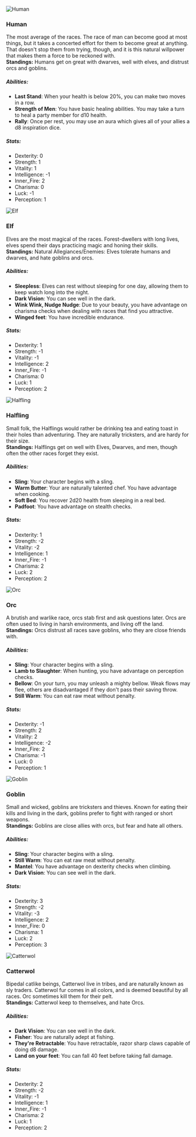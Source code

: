 ![Human](images/race/male/human.jpg?raw=true "Human") 
### Human  
The most average of the races. The race of man can become good at most things, but it takes a concerted effort for them to become great at anything. That doesn't stop them from trying, though, and it is this natural willpower that makes them a force to be reckoned with.  
**Standings:** Humans get on great with dwarves, well with elves, and distrust orcs and goblins.  
##### Abilities:   
  * **Last Stand**: When your health is below 20%, you can make two moves in a row.  
  * **Strength of Men**: You have basic healing abilities. You may take a turn to heal a party member for d10 health.  
  * **Rally**: Once per rest, you may use an aura which gives all of your allies a d8 inspiration dice.  

##### Stats:    
  * Dexterity: 0  
  * Strength: 1  
  * Vitality: 1  
  * Intelligence: -1  
  * Inner_Fire: 2  
  * Charisma: 0  
  * Luck: -1  
  * Perception: 1  

![Elf](images/race/male/elf.jpg?raw=true "Elf") 
### Elf  
Elves are the most magical of the races. Forest-dwellers with long lives, elves spend their days practicing magic and honing their skills.  
**Standings:** Natural Allegiances/Enemies: Elves tolerate humans and dwarves, and hate goblins and orcs.  
##### Abilities:   
  * **Sleepless**: Elves can rest without sleeping for one day, allowing them to keep watch long into the night.  
  * **Dark Vision**: You can see well in the dark.  
  * **Wink Wink, Nudge Nudge**: Due to your beauty, you have advantage on charisma checks when dealing with races that find you attractive.  
  * **Winged feet**: You have incredible endurance.  

##### Stats:    
  * Dexterity: 1  
  * Strength: -1  
  * Vitality: -1  
  * Intelligence: 2  
  * Inner_Fire: -1  
  * Charisma: 0  
  * Luck: 1  
  * Perception: 2  

![Halfling](images/race/male/halfling.jpg?raw=true "Halfling") 
### Halfling  
Small folk, the Halflings would rather be drinking tea and eating toast in their holes than adventuring. They are naturally tricksters, and are hardy for their size.  
**Standings:** Halflings get on well with Elves, Dwarves, and men, though often the other races forget they exist.  
##### Abilities:   
  * **Sling**: Your character begins with a sling.  
  * **Warm Butter**: Your are naturally talented chef. You have advantage when cooking.  
  * **Soft Bed**: You recover 2d20 health from sleeping in a real bed.  
  * **Padfoot**: You have advantage on stealth checks.  

##### Stats:    
  * Dexterity: 1  
  * Strength: -2  
  * Vitality: -2  
  * Intelligence: 1  
  * Inner_Fire: -1  
  * Charisma: 2  
  * Luck: 2  
  * Perception: 2  

![Orc](images/race/male/orc.jpg?raw=true "Orc") 
### Orc  
A brutish and warlike race, orcs stab first and ask questions later. Orcs are often used to living in harsh environments, and living off the land.  
**Standings:** Orcs distrust all races save goblins, who they are close friends with.  
##### Abilities:   
  * **Sling**: Your character begins with a sling.  
  * **Lamb to Slaughter**: When hunting, you have advantage on perception checks.  
  * **Bellow**: On your turn, you may unleash a mighty bellow. Weak flows may flee, others are disadvantaged if they don't pass their saving throw.  
  * **Still Warm**: You can eat raw meat without penalty.  

##### Stats:    
  * Dexterity: -1  
  * Strength: 2  
  * Vitality: 2  
  * Intelligence: -2  
  * Inner_Fire: 2  
  * Charisma: -1  
  * Luck: 0  
  * Perception: 1  

![Goblin](images/race/male/goblin.jpg?raw=true "Goblin") 
### Goblin  
Small and wicked, goblins are tricksters and thieves. Known for eating their kills and living in the dark, goblins prefer to fight with ranged or short weapons.  
**Standings:** Goblins are close allies with orcs, but fear and hate all others.  
##### Abilities:   
  * **Sling**: Your character begins with a sling.  
  * **Still Warm**: You can eat raw meat without penalty.  
  * **Mantel**: You have advantage on dexterity checks when climbing.  
  * **Dark Vision**: You can see well in the dark.  

##### Stats:    
  * Dexterity: 3  
  * Strength: -2  
  * Vitality: -3  
  * Intelligence: 2  
  * Inner_Fire: 0  
  * Charisma: 1  
  * Luck: 2  
  * Perception: 3  

![Catterwol](images/race/male/catterwol.jpg?raw=true "Catterwol") 
### Catterwol  
Bipedal catlike beings, Catterwol live in tribes, and are naturally known as sly traders. Catterwol fur comes in all colors, and is deemed beautiful by all races. Orc sometimes kill them for their pelt.  
**Standings:** Catterwol keep to themselves, and hate Orcs.  
##### Abilities:   
  * **Dark Vision**: You can see well in the dark.  
  * **Fisher**: You are naturally adept at fishing.  
  * **They're Retractable**: You have retractable, razor sharp claws capable of doing d8 damage.  
  * **Land on your feet**: You can fall 40 feet before taking fall damage.  

##### Stats:    
  * Dexterity: 2  
  * Strength: -2  
  * Vitality: -1  
  * Intelligence: 1  
  * Inner_Fire: -1  
  * Charisma: 2  
  * Luck: 1  
  * Perception: 2  


